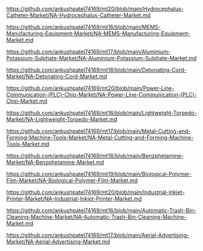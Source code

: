 <p><a href="https://github.com/ankushpatel74169/mt20/blob/main/Hydrocephalus-Catheter-Market/NA-Hydrocephalus-Catheter-Market.md">https://github.com/ankushpatel74169/mt20/blob/main/Hydrocephalus-Catheter-Market/NA-Hydrocephalus-Catheter-Market.md</a></p><p><a href="https://github.com/ankushpatel74169/mt16/blob/main/MEMS-Manufacturing-Equipment-Market/NA-MEMS-Manufacturing-Equipment-Market.md">https://github.com/ankushpatel74169/mt16/blob/main/MEMS-Manufacturing-Equipment-Market/NA-MEMS-Manufacturing-Equipment-Market.md</a></p><p><a href="https://github.com/ankushpatel74169/mt17/blob/main/Aluminium-Potassium-Sulphate-Market/NA-Aluminium-Potassium-Sulphate-Market.md">https://github.com/ankushpatel74169/mt17/blob/main/Aluminium-Potassium-Sulphate-Market/NA-Aluminium-Potassium-Sulphate-Market.md</a></p><p><a href="https://github.com/ankushpatel74169/mt18/blob/main/Detonating-Cord-Market/NA-Detonating-Cord-Market.md">https://github.com/ankushpatel74169/mt18/blob/main/Detonating-Cord-Market/NA-Detonating-Cord-Market.md</a></p><p><a href="https://github.com/ankushpatel74169/mt20/blob/main/Power-Line-Communication-(PLC)-Chip-Market/NA-Power-Line-Communication-(PLC)-Chip-Market.md">https://github.com/ankushpatel74169/mt20/blob/main/Power-Line-Communication-(PLC)-Chip-Market/NA-Power-Line-Communication-(PLC)-Chip-Market.md</a></p><p><a href="https://github.com/ankushpatel74169/mt16/blob/main/Lightweight-Torpedo-Market/NA-Lightweight-Torpedo-Market.md">https://github.com/ankushpatel74169/mt16/blob/main/Lightweight-Torpedo-Market/NA-Lightweight-Torpedo-Market.md</a></p><p><a href="https://github.com/ankushpatel74169/mt17/blob/main/Metal-Cutting-and-Forming-Machine-Tools-Market/NA-Metal-Cutting-and-Forming-Machine-Tools-Market.md">https://github.com/ankushpatel74169/mt17/blob/main/Metal-Cutting-and-Forming-Machine-Tools-Market/NA-Metal-Cutting-and-Forming-Machine-Tools-Market.md</a></p><p><a href="https://github.com/ankushpatel74169/mt18/blob/main/Benzphetamine-Market/NA-Benzphetamine-Market.md">https://github.com/ankushpatel74169/mt18/blob/main/Benzphetamine-Market/NA-Benzphetamine-Market.md</a></p><p><a href="https://github.com/ankushpatel74169/mt19/blob/main/Biological-Polymer-Film-Market/NA-Biological-Polymer-Film-Market.md">https://github.com/ankushpatel74169/mt19/blob/main/Biological-Polymer-Film-Market/NA-Biological-Polymer-Film-Market.md</a></p><p><a href="https://github.com/ankushpatel74169/mt20/blob/main/Industrial-Inkjet-Printer-Market/NA-Industrial-Inkjet-Printer-Market.md">https://github.com/ankushpatel74169/mt20/blob/main/Industrial-Inkjet-Printer-Market/NA-Industrial-Inkjet-Printer-Market.md</a></p><p><a href="https://github.com/ankushpatel74169/mt16/blob/main/Automatic-Trash-Bin-Cleaning-Machine-Market/NA-Automatic-Trash-Bin-Cleaning-Machine-Market.md">https://github.com/ankushpatel74169/mt16/blob/main/Automatic-Trash-Bin-Cleaning-Machine-Market/NA-Automatic-Trash-Bin-Cleaning-Machine-Market.md</a></p><p><a href="https://github.com/ankushpatel74169/mt17/blob/main/Aerial-Advertising-Market/NA-Aerial-Advertising-Market.md">https://github.com/ankushpatel74169/mt17/blob/main/Aerial-Advertising-Market/NA-Aerial-Advertising-Market.md</a></p>
